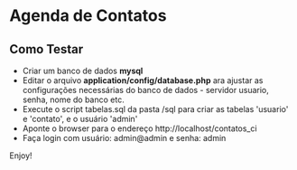 # Agenda de Contatos

<h2>Como Testar</h2>

- Criar um banco de dados <strong>mysql</strong>
- Editar o arquivo <strong>application/config/database.php</strong> ara ajustar as configurações necessárias do banco de dados - servidor usuario, senha, nome do banco etc.
- Execute o script tabelas.sql da pasta /sql para criar as tabelas 'usuario' e 'contato', e o usuário 'admin'
- Aponte o browser para o endereço http://localhost/contatos_ci
- Faça login com usuário: admin@admin e senha: admin

Enjoy!